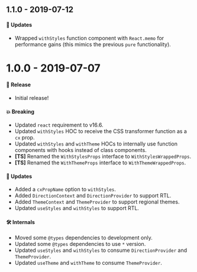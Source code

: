 ## 1.1.0 - 2019-07-12

#### 🚀 Updates

- Wrapped `withStyles` function component with `React.memo` for performance gains (this mimics the
  previous `pure` functionality).

# 1.0.0 - 2019-07-07

#### 🎉 Release

- Initial release!

#### 💥 Breaking

- Updated `react` requirement to v16.6.
- Updated `withStyles` HOC to receive the CSS transformer function as a `cx` prop.
- Updated `withStyles` and `withTheme` HOCs to internally use function components with hooks instead
  of class components.
- **[TS]** Renamed the `WithStylesProps` interface to `WithStylesWrappedProps`.
- **[TS]** Renamed the `WithThemeProps` interface to `WithThemeWrappedProps`.

#### 🚀 Updates

- Added a `cxPropName` option to `withStyles`.
- Added `DirectionContext` and `DirectionProvider` to support RTL.
- Added `ThemeContext` and `ThemeProvider` to support regional themes.
- Updated `useStyles` and `withStyles` to support RTL.

#### 🛠 Internals

- Moved some `@types` dependencies to development only.
- Updated some `@types` dependencies to use `*` version.
- Updated `useStyles` and `withStyles` to consume `DirectionProvider` and `ThemeProvider`.
- Updated `useTheme` and `withTheme` to consume `ThemeProvider`.
